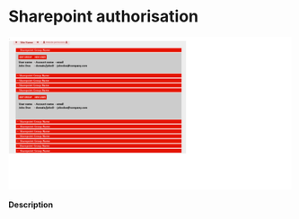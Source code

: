 # Sharepoint authorisation

<img align="center" src="https://github.com/Motkany1980/Sharepointauthorisation/blob/main/Readme%20src%20files/Permission%20Sample.png" alt="Permission_Image"/>

#### Description
